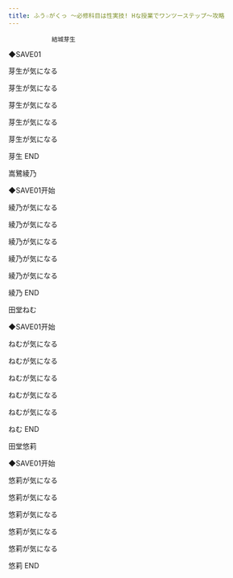 ```yaml
---
title: ふう☆がくっ ～必修科目は性実技! Hな授業でワンツーステップ～攻略
---
```


                結城芽生



◆SAVE01

芽生が気になる

芽生が気になる

芽生が気になる

芽生が気になる

芽生が気になる



芽生 END



嵩鷺綾乃



◆SAVE01开始

綾乃が気になる

綾乃が気になる

綾乃が気になる

綾乃が気になる

綾乃が気になる



綾乃 END



田堂ねむ



◆SAVE01开始

ねむが気になる

ねむが気になる

ねむが気になる

ねむが気になる

ねむが気になる



ねむ END



田堂悠莉



◆SAVE01开始

悠莉が気になる

悠莉が気になる

悠莉が気になる

悠莉が気になる

悠莉が気になる



悠莉 END


              
